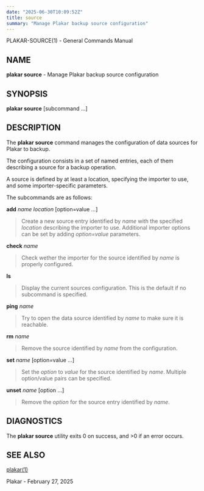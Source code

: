 ```yaml
---
date: "2025-06-30T10:09:52Z"
title: source
summary: "Manage Plakar backup source configuration"
---
```

PLAKAR-SOURCE(1) - General Commands Manual

## NAME

**plakar source** - Manage Plakar backup source configuration

## SYNOPSIS

**plakar source**
\[subcommand&nbsp;...]

## DESCRIPTION

The
**plakar source**
command manages the configuration of data sources for Plakar to backup.

The configuration consists in a set of named entries, each of them
describing a source for a backup operation.

A source is defined by at least a location, specifying the importer
to use, and some importer-specific parameters.

The subcommands are as follows:

**add** *name* *location* \[option=value ...]

> Create a new source entry identified by
> *name*
> with the specified
> *location*
> describing the importer to use.
> Additional importer options can be set by adding
> *option=value*
> parameters.

**check** *name*

> Check wether the importer for the source identified by
> *name*
> is properly configured.

**ls**

> Display the current sources configuration.
> This is the default if no subcommand is specified.

**ping** *name*

> Try to open the data source identified by
> *name*
> to make sure it is reachable.

**rm** *name*

> Remove the source identified by
> *name*
> from the configuration.

**set** *name* \[option=value ...]

> Set the
> *option*
> to
> *value*
> for the source identified by
> *name*.
> Multiple option/value pairs can be specified.

**unset** *name* \[option ...]

> Remove the
> *option*
> for the source entry identified by
> *name*.

## DIAGNOSTICS

The **plakar source** utility exits&#160;0 on success, and&#160;&gt;0 if an error occurs.

## SEE ALSO

[plakar(1)](../plakar/)

Plakar - February 27, 2025
